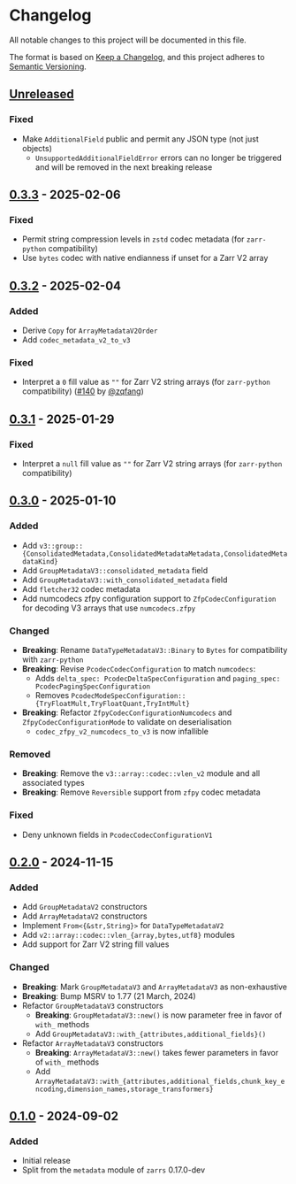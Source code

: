 # Changelog

All notable changes to this project will be documented in this file.

The format is based on [Keep a Changelog](https://keepachangelog.com/en/1.0.0/),
and this project adheres to [Semantic Versioning](https://semver.org/spec/v2.0.0.html).

## [Unreleased]

### Fixed
- Make `AdditionalField` public and permit any JSON type (not just objects)
  - `UnsupportedAdditionalFieldError` errors can no longer be triggered and will be removed in the next breaking release

## [0.3.3] - 2025-02-06

### Fixed
- Permit string compression levels in `zstd` codec metadata (for `zarr-python` compatibility)
- Use `bytes` codec with native endianness if unset for a Zarr V2 array

## [0.3.2] - 2025-02-04

### Added
- Derive `Copy` for `ArrayMetadataV2Order`
- Add `codec_metadata_v2_to_v3`

### Fixed
- Interpret a `0` fill value as `""` for Zarr V2 string arrays (for `zarr-python` compatibility) ([#140] by [@zqfang])

[#140]: https://github.com/LDeakin/zarrs/pull/140

## [0.3.1] - 2025-01-29

### Fixed
- Interpret a `null` fill value as `""` for Zarr V2 string arrays (for `zarr-python` compatibility)

## [0.3.0] - 2025-01-10

### Added
- Add `v3::group::{ConsolidatedMetadata,ConsolidatedMetadataMetadata,ConsolidatedMetadataKind}`
- Add `GroupMetadataV3::consolidated_metadata` field
- Add `GroupMetadataV3::with_consolidated_metadata` field
- Add `fletcher32` codec metadata
- Add numcodecs zfpy configuration support to `ZfpCodecConfiguration` for decoding V3 arrays that use `numcodecs.zfpy`

### Changed
- **Breaking**: Rename `DataTypeMetadataV3::Binary` to `Bytes` for compatibility with `zarr-python`
- **Breaking**: Revise `PcodecCodecConfiguration` to match `numcodecs`:
  - Adds `delta_spec: PcodecDeltaSpecConfiguration` and `paging_spec: PcodecPagingSpecConfiguration`
  - Removes `PcodecModeSpecConfiguration::{TryFloatMult,TryFloatQuant,TryIntMult}`
- **Breaking**: Refactor `ZfpyCodecConfigurationNumcodecs` and `ZfpyCodecConfigurationMode` to validate on deserialisation
  - `codec_zfpy_v2_numcodecs_to_v3` is now infallible

### Removed
- **Breaking**: Remove the `v3::array::codec::vlen_v2` module and all associated types
- **Breaking**: Remove `Reversible` support from `zfpy` codec metadata

### Fixed
- Deny unknown fields in `PcodecCodecConfigurationV1`

## [0.2.0] - 2024-11-15

### Added
- Add `GroupMetadataV2` constructors
- Add `ArrayMetadataV2` constructors
- Implement `From<{&str,String}>` for `DataTypeMetadataV2`
- Add `v2::array::codec::vlen_{array,bytes,utf8}` modules
- Add support for Zarr V2 string fill values

### Changed
- **Breaking**: Mark `GroupMetadataV3` and `ArrayMetadataV3` as non-exhaustive
- **Breaking**: Bump MSRV to 1.77 (21 March, 2024)
- Refactor `GroupMetadataV3` constructors
  - **Breaking**: `GroupMetadataV3::new()` is now parameter free in favor of `with_` methods
  - Add `GroupMetadataV3::with_{attributes,additional_fields}()`
- Refactor `ArrayMetadataV3` constructors
  - **Breaking**: `ArrayMetadataV3::new()` takes fewer parameters in favor of `with_` methods
  - Add `ArrayMetadataV3::with_{attributes,additional_fields,chunk_key_encoding,dimension_names,storage_transformers}`

## [0.1.0] - 2024-09-02

### Added
- Initial release
- Split from the `metadata` module of `zarrs` 0.17.0-dev

[unreleased]: https://github.com/LDeakin/zarrs/compare/zarrs_metadata-v0.3.3...HEAD
[0.3.3]: https://github.com/LDeakin/zarrs/releases/tag/zarrs_metadata-v0.3.3
[0.3.2]: https://github.com/LDeakin/zarrs/releases/tag/zarrs_metadata-v0.3.2
[0.3.1]: https://github.com/LDeakin/zarrs/releases/tag/zarrs_metadata-v0.3.1
[0.3.0]: https://github.com/LDeakin/zarrs/releases/tag/zarrs_metadata-v0.3.0
[0.2.0]: https://github.com/LDeakin/zarrs/releases/tag/zarrs_metadata-v0.2.0
[0.1.0]: https://github.com/LDeakin/zarrs/releases/tag/zarrs_metadata-v0.1.0

[@zqfang]: https://github.com/zqfang
